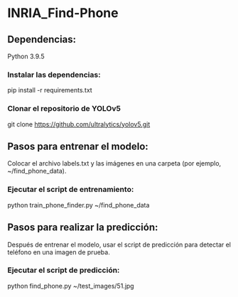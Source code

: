# INRIA_Find-Phone

## Dependencias:
Python 3.9.5
### Instalar las dependencias:
pip install -r requirements.txt
### Clonar el repositorio de YOLOv5
git clone https://github.com/ultralytics/yolov5.git

## Pasos para entrenar el modelo:
Colocar el archivo labels.txt y las imágenes en una carpeta (por ejemplo, ~/find_phone_data).
### Ejecutar el script de entrenamiento:
python train_phone_finder.py ~/find_phone_data

## Pasos para realizar la predicción:
Después de entrenar el modelo, usar el script de predicción para detectar el teléfono en una imagen de prueba.
### Ejecutar el script de predicción:
python find_phone.py ~/test_images/51.jpg
